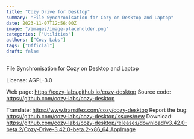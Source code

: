 ```yaml
---
title: "Cozy Drive for Desktop"
summary: "File Synchronisation for Cozy on Desktop and Laptop"
date: 2023-11-07T12:56:00Z
image: "/images/image-placeholder.png"
categories: ["Utilities"]
authors: ["Cozy Labs"]
tags: ["Official"]
draft: false
---
```


File Synchronisation for Cozy on Desktop and Laptop

License: AGPL-3.0

Web page: <https://cozy-labs.github.io/cozy-desktop>
Source code: <https://github.com/cozy-labs/cozy-desktop>

Translate: <https://www.transifex.com/cozy/cozy-desktop>
Report the bug: <https://github.com/cozy-labs/cozy-desktop/issues/new>
Download: <https://github.com/cozy-labs/cozy-desktop/releases/download/v3.42.0-beta.2/Cozy-Drive-3.42.0-beta.2-x86_64.AppImage>
